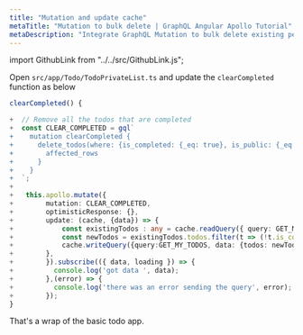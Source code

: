 ```yaml
---
title: "Mutation and update cache"
metaTitle: "Mutation to bulk delete | GraphQL Angular Apollo Tutorial"
metaDescription: "Integrate GraphQL Mutation to bulk delete existing personal todos. Update local cache after mutation using readQuery and writeQuery."
---
```


import GithubLink from "../../src/GithubLink.js";

Open `src/app/Todo/TodoPrivateList.ts` and update the `clearCompleted` function as below

<GithubLink link="https://github.com/hasura/graphql-engine/blob/master/community/learn/graphql-tutorials/tutorials/angular-apollo/app-final/src/app/Todo/TodoPrivateList.ts" text="src/app/Todo/TodoPrivateList.ts" />

```typescript
clearCompleted() {

+  // Remove all the todos that are completed
+  const CLEAR_COMPLETED = gql`
+    mutation clearCompleted {
+      delete_todos(where: {is_completed: {_eq: true}, is_public: {_eq: false}}) {
+        affected_rows
+      }
+    }
+  `;
+
+   this.apollo.mutate({
+        mutation: CLEAR_COMPLETED,
+        optimisticResponse: {},
+        update: (cache, {data}) => {
+            const existingTodos : any = cache.readQuery({ query: GET_MY_TODOS });
+            const newTodos = existingTodos.todos.filter(t => (!t.is_completed));
+            cache.writeQuery({query:GET_MY_TODOS, data: {todos: newTodos}});
+        },
+        }).subscribe(({ data, loading }) => {
+          console.log('got data ', data);
+        },(error) => {
+          console.log('there was an error sending the query', error);
+        });
}
```

That's a wrap of the basic todo app.